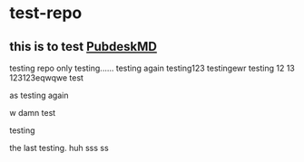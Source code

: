 # test-repo
## this is to test [PubdeskMD](https://github.com/skar-software/pubdeskmd)

testing repo only
testing......
testing again
testing123
testingewr
testing
12
13
123123eqwqwe
test

as
testing again



w
damn test

testing

the last testing. huh sss ss
